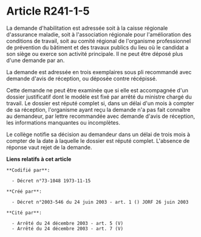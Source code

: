 # Article R241-1-5

La demande d'habilitation est adressée soit à la caisse régionale d'assurance maladie, soit à l'association régionale pour
l'amélioration des conditions de travail, soit au comité régional de l'organisme professionnel de prévention du bâtiment et
des travaux publics du lieu où le candidat a son siège ou exerce son activité principale. Il ne peut être déposé plus d'une
demande par an.

La demande est adressée en trois exemplaires sous pli recommandé avec demande d'avis de réception, ou déposée contre
récépissé.

Cette demande ne peut être examinée que si elle est accompagnée d'un dossier justificatif dont le modèle est fixé par arrêté
du ministre chargé du travail. Le dossier est réputé complet si, dans un délai d'un mois à compter de sa réception,
l'organisme ayant reçu la demande n'a pas fait connaître au demandeur, par lettre recommandée avec demande d'avis de
réception, les informations manquantes ou incomplètes.

Le collège notifie sa décision au demandeur dans un délai de trois mois à compter de la date à laquelle le dossier est réputé
complet. L'absence de réponse vaut rejet de la demande.

**Liens relatifs à cet article**

	**Codifié par**:

	  - Décret n°73-1048 1973-11-15

	**Créé par**:

	  - Décret n°2003-546 du 24 juin 2003 - art. 1 () JORF 26 juin 2003

	**Cité par**:

	  - Arrêté du 24 décembre 2003 - art. 5 (V)
	  - Arrêté du 24 décembre 2003 - art. 7 (V)
